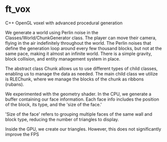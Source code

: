 # ft_vox
C++ OpenGL voxel with advanced procedural generation

We generate a world using Perlin noise in the Classes/World/ChunkGenerator class.
The player can move their camera, flying in the air indefinitely throughout the world.
The Perlin noises that define the generation loop around every few thousand blocks, but not at the same pace,
making it almost an infinite world.
There is a simple gravity, block collision, and entity management system in place.

The abstract class Chunk allows us to use different types of child classes, enabling us to manage the data as needed.
The main child class we utilize is RLEChunk,
where we manage the blocks of the chunk as ribbons (rubans).

We experimented with the geometry shader.
In the CPU, we generate a buffer containing our face information.
Each face info includes the position of the block, its type, and the 'size of the face.'

'Size of the face' refers to grouping multiple faces of the same wall and block type,
reducing the number of triangles to display.

Inside the GPU, we create our triangles. However, this does not significantly improve the FPS
